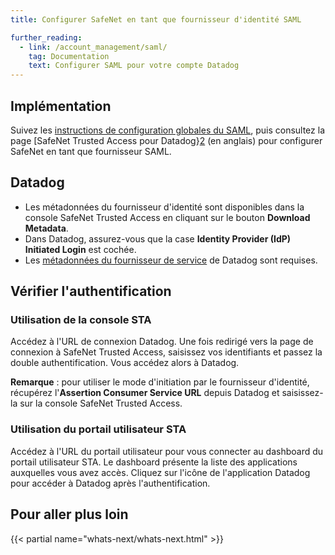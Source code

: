 ```yaml
---
title: Configurer SafeNet en tant que fournisseur d'identité SAML

further_reading:
  - link: /account_management/saml/
    tag: Documentation
    text: Configurer SAML pour votre compte Datadog
---
```

## Implémentation

Suivez les [instructions de configuration globales du SAML][1], puis consultez la page [SafeNet Trusted Access pour Datadog}[2] (en anglais) pour configurer SafeNet en tant que fournisseur SAML.

## Datadog

* Les métadonnées du fournisseur d'identité sont disponibles dans la console SafeNet Trusted Access en cliquant sur le bouton **Download Metadata**.
* Dans Datadog, assurez-vous que la case **Identity Provider (IdP) Initiated Login** est cochée.
* Les [métadonnées du fournisseur de service][3] de Datadog sont requises.

## Vérifier l'authentification

### Utilisation de la console STA

Accédez à l'URL de connexion Datadog. Une fois redirigé vers la page de connexion à SafeNet Trusted Access, saisissez vos identifiants et passez la double authentification. Vous accédez alors à Datadog.

**Remarque** : pour utiliser le mode d'initiation par le fournisseur d'identité, récupérez l'**Assertion Consumer Service URL** depuis Datadog et saisissez-la sur la console SafeNet Trusted Access.

### Utilisation du portail utilisateur STA

Accédez à l'URL du portail utilisateur pour vous connecter au dashboard du portail utilisateur STA. Le dashboard présente la liste des applications auxquelles vous avez accès. Cliquez sur l'icône de l'application Datadog pour accéder à Datadog après l'authentification.

## Pour aller plus loin

{{< partial name="whats-next/whats-next.html" >}}

[1]: /fr/account_management/saml/#configure-saml
[2]: https://resources.safenetid.com/help/Datadog/Index.htm
[3]: https://app.datadoghq.com/account/saml/metadata.xml
